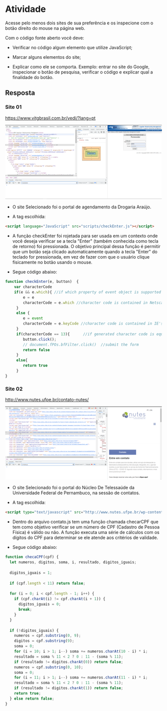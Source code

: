 # Atividade

Acesse pelo menos dois sites de sua preferência e os inspecione com o botão direito do mouse na página web.

Com o código fonte aberto você deve:

- Verificar no código algum elemento que utilize JavaScript;

- Marcar alguns elementos do site;

- Explicar como ele se comporta. Exemplo: entrar no site do Google, inspecionar o botão de pesquisa, verificar o código e explicar qual a
finalidade do botão.

## Resposta

### Site 01

https://www.vitgbrasil.com.br/vedi/?lang=pt

![texto](./Site%2001.png)

- O site Selecionado foi o portal de agendamento da Drogaria Araújo.

- A tag escolhida:

``` html
<script language="JavaScript" src="scripts/checkEnter.js"></script>
```

- A função checkEnter foi rojetada para ser usada em um contexto onde você deseja verificar se a tecla "Enter" (também conhecida como tecla de retorno) foi pressionada. O objetivo principal dessa função é permitir que um botão seja clicado automaticamente quando a tecla "Enter" do teclado for pressionada, em vez de fazer com que o usuário clique fisicamente no botão usando o mouse.

- Segue código abaixo:

``` javascript
function checkEnter(e, button)	{
	var characterCode
	if(e && e.which){ //if which property of event object is supported (Netscape)
		e = e
		characterCode = e.which //character code is contained in Netscape's which property
	 }
	 else {
		e = event
		characterCode = e.keyCode //character code is contained in IE's keyCode property
	 }
	 if(characterCode == 13){      //if generated character code is equal to ascii 13 (if enter key)
		button.click();
		// document.fPOs.bfFilter.click()  //submit the form
		return false
	 }
	 else{
		return true
	 }
}
```

### Site 02

http://www.nutes.ufpe.br/contato-nutes/

![texto](Site%2002.png)

- O site Selecionado foi o portal do Núcleo De Telessaúde da Universidade Federal de Pernambuco, na sessão de contatos.

- A tag escolhida:

``` html
<script type="text/javascript" src="http://www.nutes.ufpe.br/wp-content/themes/ample/js/contato/contato.js?ver=1" id="contato-js"></script>
```

- Dentro do arquivo contato.js tem uma função chamada checarCPF que tem como objetivo verificar se um número de CPF (Cadastro de Pessoa Física) é válido ou não. A função executa uma série de cálculos com os dígitos do CPF para determinar se ele atende aos critérios de validade. 

- Segue código abaixo:

``` javascript
function checaCPF(cpf) {
  let numeros, digitos, soma, i, resultado, digitos_iguais;

  digitos_iguais = 1;

  if (cpf.length < 11) return false;

  for (i = 0; i < cpf.length - 1; i++) {
    if (cpf.charAt(i) != cpf.charAt(i + 1)) {
      digitos_iguais = 0;
      break;
    }
  }

  if (!digitos_iguais) {
    numeros = cpf.substring(0, 9);
    digitos = cpf.substring(9);
    soma = 0;
    for (i = 10; i > 1; i--) soma += numeros.charAt(10 - i) * i;
    resultado = soma % 11 < 2 ? 0 : 11 - (soma % 11);
    if (resultado != digitos.charAt(0)) return false;
    numeros = cpf.substring(0, 10);
    soma = 0;
    for (i = 11; i > 1; i--) soma += numeros.charAt(11 - i) * i;
    resultado = soma % 11 < 2 ? 0 : 11 - (soma % 11);
    if (resultado != digitos.charAt(1)) return false;
    return true;
  } else return false;
}
```
